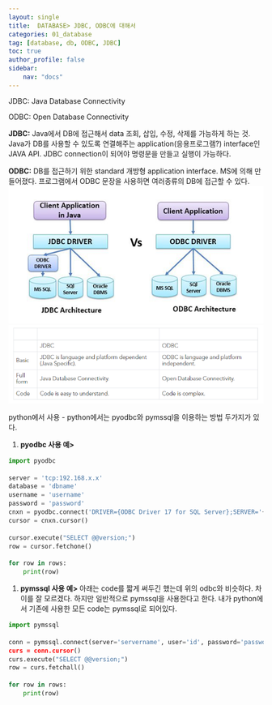 ```yaml
---
layout: single
title:  DATABASE> JDBC, ODBC에 대해서
categories: 01_database
tag: [database, db, ODBC, JDBC]
toc: true
author_profile: false
sidebar:
    nav: "docs"
---
```



JDBC: Java Database Connectivity

ODBC: Open Database Connectivity

**JDBC:** Java에서 DB에 접근해서 data 조회, 삽입, 수정, 삭제를 가능하게 하는 것.  Java가 DB를 사용할 수 있도록 연결해주는 application(응용프로그램?) interface인 JAVA API. JDBC connection이 되어야 명령문을 만들고 실행이 가능하다. 

**ODBC:** DB를 접근하기 위한 standard 개방형 application interface. MS에 의해 만들어졌다. 프로그램에서 ODBC 문장을 사용하면 여러종류의 DB에 접근할 수 있다. 
<img src = "/assets/img/bongs/ODBC1.png">
<img src = "/assets/img/bongs/ODBC2.png">
<br>

python에서 사용 - python에서는 pyodbc와 pymssql을 이용하는 방법 두가지가 있다. 

1. **pyodbc 사용 예>**

```python
import pyodbc

server = 'tcp:192.168.x.x'
database = 'dbname'
username = 'username'
password = 'password'
cnxn = pyodbc.connect('DRIVER={ODBC Driver 17 for SQL Server};SERVER='+server+';DATABASE='+database+';UID='+username+';PWD='+ password)
cursor = cnxn.cursor()

cursor.execute("SELECT @@version;")
row = cursor.fetchone()

for row in rows:
    print(row)
```

1. **pymssql 사용 예>** 아래는 code를 짧게 써두긴 했는데 위의 odbc와 비슷하다. 차이를 잘 모르겠다. 하지만 일반적으로 pymssql을 사용한다고 한다. 내가 python에서 기존에 사용한 모든 code는 pymssql로 되어있다. 

```python
import pymssql

conn = pymssql.connect(server='servername', user='id', password='password', database='mydb) 
curs = conn.cursor()
curs.execute("SELECT @@version;")
row = curs.fetchall()

for row in rows:
    print(row)
```
